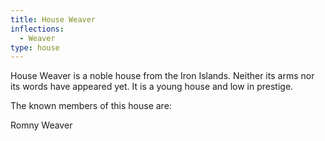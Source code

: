 ```yaml
---
title: House Weaver
inflections:
  - Weaver
type: house
---
```


House Weaver is a noble house from the Iron Islands. Neither its arms nor its words have appeared yet. It is a young house and low in prestige.

The known members of this house are:

Romny Weaver



